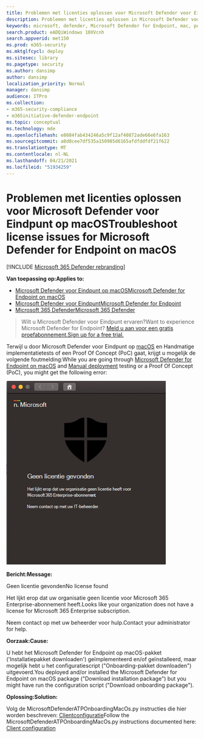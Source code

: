 ```yaml
---
title: Problemen met licenties oplossen voor Microsoft Defender voor Eindpunt op Mac
description: Problemen met licenties oplossen in Microsoft Defender voor Eindpunt op Mac.
keywords: microsoft, defender, Microsoft Defender for Endpoint, mac, performance
search.product: eADQiWindows 10XVcnh
search.appverid: met150
ms.prod: m365-security
ms.mktglfcycl: deploy
ms.sitesec: library
ms.pagetype: security
ms.author: dansimp
author: dansimp
localization_priority: Normal
manager: dansimp
audience: ITPro
ms.collection:
- m365-security-compliance
- m365initiative-defender-endpoint
ms.topic: conceptual
ms.technology: mde
ms.openlocfilehash: e8084fab434246a5c9f12af40872ade66e6fa163
ms.sourcegitcommit: a8d8cee7df535a150985d6165afdfddfdf21f622
ms.translationtype: MT
ms.contentlocale: nl-NL
ms.lasthandoff: 04/21/2021
ms.locfileid: "51934259"
---
```

# <a name="troubleshoot-license-issues-for-microsoft-defender-for-endpoint-on-macos"></a><span data-ttu-id="7b35f-104">Problemen met licenties oplossen voor Microsoft Defender voor Eindpunt op macOS</span><span class="sxs-lookup"><span data-stu-id="7b35f-104">Troubleshoot license issues for Microsoft Defender for Endpoint on macOS</span></span>

[!INCLUDE [Microsoft 365 Defender rebranding](../../includes/microsoft-defender.md)]


<span data-ttu-id="7b35f-105">**Van toepassing op:**</span><span class="sxs-lookup"><span data-stu-id="7b35f-105">**Applies to:**</span></span>

- [<span data-ttu-id="7b35f-106">Microsoft Defender voor Eindpunt op macOS</span><span class="sxs-lookup"><span data-stu-id="7b35f-106">Microsoft Defender for Endpoint on macOS</span></span>](microsoft-defender-endpoint-mac.md)
- [<span data-ttu-id="7b35f-107">Microsoft Defender voor Eindpunt</span><span class="sxs-lookup"><span data-stu-id="7b35f-107">Microsoft Defender for Endpoint</span></span>](https://go.microsoft.com/fwlink/p/?linkid=2154037)
- [<span data-ttu-id="7b35f-108">Microsoft 365 Defender</span><span class="sxs-lookup"><span data-stu-id="7b35f-108">Microsoft 365 Defender</span></span>](https://go.microsoft.com/fwlink/?linkid=2118804)

> <span data-ttu-id="7b35f-109">Wilt u Microsoft Defender voor Eindpunt ervaren?</span><span class="sxs-lookup"><span data-stu-id="7b35f-109">Want to experience Microsoft Defender for Endpoint?</span></span> [<span data-ttu-id="7b35f-110">Meld u aan voor een gratis proefabonnement.</span><span class="sxs-lookup"><span data-stu-id="7b35f-110">Sign up for a free trial.</span></span>](https://www.microsoft.com/microsoft-365/windows/microsoft-defender-atp?ocid=docs-wdatp-exposedapis-abovefoldlink)

<span data-ttu-id="7b35f-111">Terwijl u door Microsoft Defender voor Eindpunt [](mac-install-manually.md) op [macOS](microsoft-defender-endpoint-mac.md) en Handmatige implementatietests of een Proof Of Concept (PoC) gaat, krijgt u mogelijk de volgende foutmelding:</span><span class="sxs-lookup"><span data-stu-id="7b35f-111">While you are going through [Microsoft Defender for Endpoint on macOS](microsoft-defender-endpoint-mac.md) and [Manual deployment](mac-install-manually.md) testing or a Proof Of Concept (PoC), you might get the following error:</span></span>

![Afbeelding van licentiefout](images/no-license-found.png)

<span data-ttu-id="7b35f-113">**Bericht:**</span><span class="sxs-lookup"><span data-stu-id="7b35f-113">**Message:**</span></span> 

<span data-ttu-id="7b35f-114">Geen licentie gevonden</span><span class="sxs-lookup"><span data-stu-id="7b35f-114">No license found</span></span>

<span data-ttu-id="7b35f-115">Het lijkt erop dat uw organisatie geen licentie voor Microsoft 365 Enterprise-abonnement heeft.</span><span class="sxs-lookup"><span data-stu-id="7b35f-115">Looks like your organization does not have a license for Microsoft 365 Enterprise subscription.</span></span>

<span data-ttu-id="7b35f-116">Neem contact op met uw beheerder voor hulp.</span><span class="sxs-lookup"><span data-stu-id="7b35f-116">Contact your administrator for help.</span></span>

<span data-ttu-id="7b35f-117">**Oorzaak:**</span><span class="sxs-lookup"><span data-stu-id="7b35f-117">**Cause:**</span></span> 

<span data-ttu-id="7b35f-118">U hebt het Microsoft Defender for Endpoint op macOS-pakket ('Installatiepakket downloaden') geïmplementeerd en/of geïnstalleerd, maar mogelijk hebt u het configuratiescript ("Onboarding-pakket downloaden") uitgevoerd.</span><span class="sxs-lookup"><span data-stu-id="7b35f-118">You deployed and/or installed the Microsoft Defender for Endpoint on macOS package ("Download installation package") but you might have run the configuration script ("Download onboarding package").</span></span>

<span data-ttu-id="7b35f-119">**Oplossing:**</span><span class="sxs-lookup"><span data-stu-id="7b35f-119">**Solution:**</span></span>

<span data-ttu-id="7b35f-120">Volg de MicrosoftDefenderATPOnboardingMacOs.py instructies die hier worden beschreven: [Clientconfiguratie](mac-install-manually.md#client-configuration)</span><span class="sxs-lookup"><span data-stu-id="7b35f-120">Follow the MicrosoftDefenderATPOnboardingMacOs.py instructions documented here: [Client configuration](mac-install-manually.md#client-configuration)</span></span>

